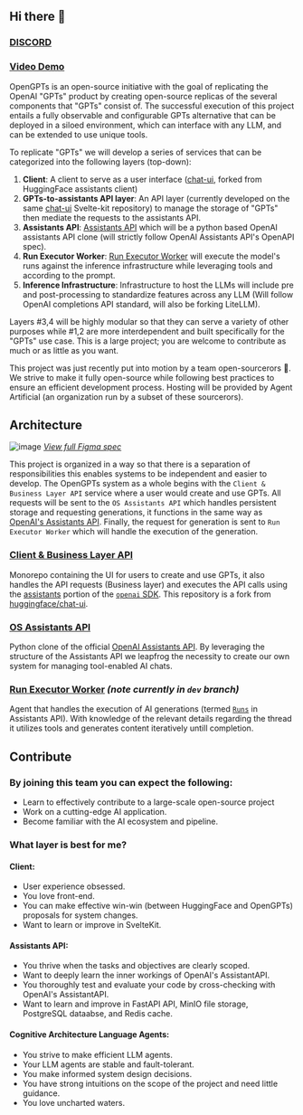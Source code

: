 ## Hi there 👋
### [DISCORD](https://discord.gg/Qd5YTvTA)
### [Video Demo](https://youtu.be/yPdIEKb3jWc)

OpenGPTs is an open-source initiative with the goal of replicating the OpenAI "GPTs" product by creating open-source replicas of the several components that "GPTs" consist of. The successful execution of this project entails a fully observable and configurable GPTs alternative that can be deployed in a siloed environment, which can interface with any LLM, and can be extended to use unique tools.

To replicate "GPTs" we will develop a series of services that can be categorized into the following layers (top-down):

1. **Client**: A client to serve as a user interface ([chat-ui](https://github.com/OpenGPTs-platform/chat-ui), forked from HuggingFace assistants client)
2. **GPTs-to-assistants API layer**: An API layer (currently developed on the same [chat-ui](https://github.com/OpenGPTs-platform/chat-ui) Svelte-kit repository) to manage the storage of "GPTs" then mediate the requests to the assistants API.
3. **Assistants API**: [Assistants API](https://github.com/OpenGPTs-platform/assistants-api) which will be a python based OpenAI assistants API clone (will strictly follow OpenAI Assistants API's OpenAPI spec).
4. **Run Executor Worker**: [Run Executor Worker](https://github.com/OpenGPTs-platform/HexAmerous) will execute the model's runs against the inference infrastructure while leveraging tools and according to the prompt. 
5. **Inference Infrastructure**: Infrastructure to host the LLMs will include pre and post-processing to standardize features across any LLM (Will follow OpenAI completions API standard, will also be forking LiteLLM).

Layers #3,4 will be highly modular so that they can serve a variety of other purposes while #1,2 are more interdependent and built specifically for the "GPTs" use case.
This is a large project; you are welcome to contribute as much or as little as you want.

This project was just recently put into motion by a team open-sourcerors 🧙. We strive to make it fully open-source while following best practices to ensure an efficient development process. Hosting will be provided by Agent Artificial (an organization run by a subset of these sourcerors).
## Architecture
![image](https://github.com/OpenGPTs-platform/.github/assets/37946988/30879977-3940-401f-81a8-2b5786b6364b)
[_View full Figma spec_](https://www.figma.com/file/RBobTMUNS6EtelpTDyYqnA/Open-GPTs?type=whiteboard&node-id=0%3A1&t=Ga2G6MUOUiNjqe3l-1)

This project is organized in a way so that there is a separation of responsibilities this enables systems to be independent and easier to develop. The OpenGPTs system as a whole begins with the `Client & Business Layer API` service where a user would create and use GPTs. All requests will be sent to the `OS Assistants API` which handles persistent storage and requesting generations, it functions in the same way as [OpenAI's Assistants API](https://platform.openai.com/docs/assistants/). Finally, the request for generation is sent to `Run Executor Worker` which will handle the execution of the generation.
### [Client & Business Layer API](https://github.com/OpenGPTs-platform/chat-ui)
Monorepo containing the UI for users to create and use GPTs, it also handles the API requests (Business layer) and executes the API calls using the [assistants](https://platform.openai.com/docs/assistants) portion of the [`openai` SDK](https://platform.openai.com/docs/libraries/python-library). This repository is a fork from [huggingface/chat-ui](https://github.com/huggingface/chat-ui).
### [OS Assistants API](https://github.com/OpenGPTs-platform/assistants-api)
Python clone of the official [OpenAI Assistants API](https://platform.openai.com/docs/assistants). By leveraging the structure of the Assistants API we leapfrog the necessity to create our own system for managing tool-enabled AI chats.
### [Run Executor Worker](https://github.com/OpenGPTs-platform/HexAmerous) _(note currently in `dev` branch)_
Agent that handles the execution of AI generations (termed [`Runs`](https://platform.openai.com/docs/assistants/how-it-works/runs-and-run-steps) in Assistants API). With knowledge of the relevant details regarding the thread it utilizes tools and generates content iteratively untill completion.

## Contribute

### By joining this team you can expect the following:
- Learn to effectively contribute to a large-scale open-source project
- Work on a cutting-edge AI application.
- Become familiar with the AI ecosystem and pipeline.

### What layer is best for me?
#### Client:
- User experience obsessed.
- You love front-end.
- You can make effective win-win (between HuggingFace and OpenGPTs) proposals for system changes.
- Want to learn or improve in SvelteKit.
#### Assistants API:
- You thrive when the tasks and objectives are clearly scoped.
- Want to deeply learn the inner workings of OpenAI's AssistantAPI.
- You thoroughly test and evaluate your code by cross-checking with OpenAI's AssistantAPI.
- Want to learn and improve in FastAPI API, MinIO file storage, PostgreSQL dataabse, and Redis cache.
#### Cognitive Architecture Language Agents:
- You strive to make efficient LLM agents.
- Your LLM agents are stable and fault-tolerant. 
- You make informed system design decisions.
- You have strong intuitions on the scope of the project and need little guidance.
- You love uncharted waters.


